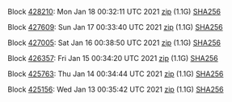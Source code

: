 Block [428210](https://testnet-insight.dashevo.org/insight/block/000002cdafe874720175c886ac39078e27592283afeb2b3b1b4fa0ed9a454113): Mon Jan 18 00:32:11 UTC 2021 [zip](https://dash-bootstrap.ams3.digitaloceanspaces.com/testnet/2021-01-18/bootstrap.dat.zip) (1.1G) [SHA256](https://dash-bootstrap.ams3.digitaloceanspaces.com/testnet/2021-01-18/sha256.txt)

Block [427609](https://testnet-insight.dashevo.org/insight/block/0000001b7de991b73da5d6a12f03d882b61b2936854ff21d71e2365e90a6c9eb): Sun Jan 17 00:33:40 UTC 2021 [zip](https://dash-bootstrap.ams3.digitaloceanspaces.com/testnet/2021-01-17/bootstrap.dat.zip) (1.1G) [SHA256](https://dash-bootstrap.ams3.digitaloceanspaces.com/testnet/2021-01-17/sha256.txt)

Block [427005](https://testnet-insight.dashevo.org/insight/block/0000011730a533ddb62b53179a56d8fee3e5f195c3d30ffcba35b9a16bc1b7a7): Sat Jan 16 00:38:50 UTC 2021 [zip](https://dash-bootstrap.ams3.digitaloceanspaces.com/testnet/2021-01-16/bootstrap.dat.zip) (1.1G) [SHA256](https://dash-bootstrap.ams3.digitaloceanspaces.com/testnet/2021-01-16/sha256.txt)

Block [426357](https://testnet-insight.dashevo.org/insight/block/000000be80fe29c9faa51e64839a18a8a9500ad7d85f8b41b009abb79399457b): Fri Jan 15 00:34:20 UTC 2021 [zip](https://dash-bootstrap.ams3.digitaloceanspaces.com/testnet/2021-01-15/bootstrap.dat.zip) (1.1G) [SHA256](https://dash-bootstrap.ams3.digitaloceanspaces.com/testnet/2021-01-15/sha256.txt)

Block [425763](https://testnet-insight.dashevo.org/insight/block/0000023727269d605859df1bde7b24b6d2304dc04c520ae9d8c38bfb35a14475): Thu Jan 14 00:34:44 UTC 2021 [zip](https://dash-bootstrap.ams3.digitaloceanspaces.com/testnet/2021-01-14/bootstrap.dat.zip) (1.1G) [SHA256](https://dash-bootstrap.ams3.digitaloceanspaces.com/testnet/2021-01-14/sha256.txt)

Block [425156](https://testnet-insight.dashevo.org/insight/block/0000004be01556f1b1b3bea46bebf1e517139d224186374b97a030d0cabcdd24): Wed Jan 13 00:35:42 UTC 2021 [zip](https://dash-bootstrap.ams3.digitaloceanspaces.com/testnet/2021-01-13/bootstrap.dat.zip) (1.1G) [SHA256](https://dash-bootstrap.ams3.digitaloceanspaces.com/testnet/2021-01-13/sha256.txt)

